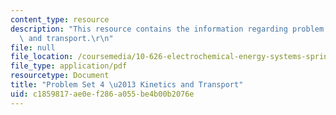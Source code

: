 ```yaml
---
content_type: resource
description: "This resource contains the information regarding problem set 4 kinetics\
  \ and transport.\r\n"
file: null
file_location: /coursemedia/10-626-electrochemical-energy-systems-spring-2014/c1859817ae0ef286a055be4b00b2076e_MIT10_626S14_PSet_4_2014.pdf
file_type: application/pdf
resourcetype: Document
title: "Problem Set 4 \u2013 Kinetics and Transport"
uid: c1859817-ae0e-f286-a055-be4b00b2076e
---
```

